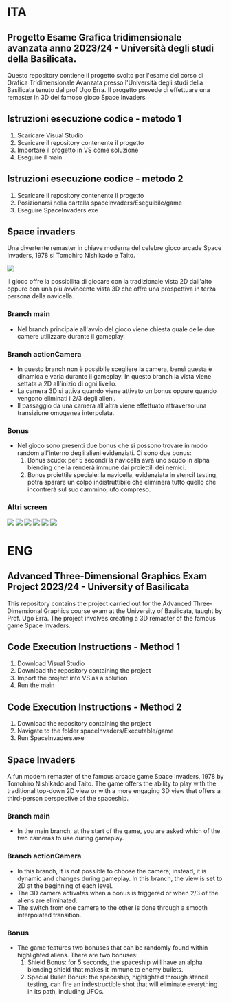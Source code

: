 # ITA
## Progetto Esame Grafica tridimensionale avanzata anno 2023/24 - Università degli studi della Basilicata.

Questo repository contiene il progetto svolto per l'esame del corso di Grafica Tridimensionale Avanzata presso l'Università degli studi della Basilicata tenuto dal prof Ugo Erra.
Il progetto prevede di effettuare una remaster in 3D del famoso gioco Space Invaders.

## Istruzioni esecuzione codice - metodo 1
1) Scaricare Visual Studio 
2) Scaricare il repository contenente il progetto
3) Importare il progetto in VS come soluzione
4) Eseguire il main

## Istruzioni esecuzione codice - metodo 2
1) Scaricare il repository contenente il progetto
2) Posizionarsi nella cartella spaceInvaders/Eseguibile/game
3) Eseguire SpaceInvaders.exe

## Space invaders
Una divertente remaster in chiave moderna del celebre gioco arcade Space Invaders, 1978 si Tomohiro Nishikado e Taito.

![](https://github.com/manuelecapece/GR_SpaceInvaders/blob/actionCamera/screen/Release%20Screenshot%202024.07.12%20-%2009.26.05.50.png)

Il gioco offre la possibilita di giocare con la tradizionale vista 2D dall'alto oppure con una più avvincente vista 3D che offre una prospettiva in terza persona della navicella.

### Branch main
  - Nel branch principale all'avvio del gioco viene chiesta quale delle due camere utilizzare durante il gameplay.
### Branch actionCamera
  - In questo branch non è possibile scegliere la camera, bensì questa è dinamica e varia durante il gameplay. In questo branch la vista viene settata a 2D all'inizio di ogni livello.
  - La camera 3D si attiva quando viene attivato un bonus oppure quando vengono eliminati i 2/3 degli alieni.
  - Il passaggio da una camera all'altra viene effettuato attraverso una transizione omogenea interpolata.
### Bonus
  - Nel gioco sono presenti due bonus che si possono trovare in modo random all'interno degli alieni evidenziati. Ci sono due bonus:
    1) Bonus scudo: per 5 secondi la navicella avrà uno scudo in alpha blending che la renderà immune dai proiettili dei nemici.
    2) Bonus proiettile speciale: la navicella, evidenziata in stencil testing, potrà sparare un colpo indistruttibile che eliminerà tutto quello che incontrerà sul suo cammino, ufo compreso.
### Altri screen
![](https://github.com/manuelecapece/GR_SpaceInvaders/blob/actionCamera/screen/Release%20Screenshot%202024.07.12%20-%2009.26.16.77.png)
![](https://github.com/manuelecapece/GR_SpaceInvaders/blob/actionCamera/screen/Release%20Screenshot%202024.07.12%20-%2009.26.31.39.png)
![](https://github.com/manuelecapece/GR_SpaceInvaders/blob/actionCamera/screen/Release%20Screenshot%202024.07.12%20-%2009.27.21.69.png)
![](https://github.com/manuelecapece/GR_SpaceInvaders/blob/actionCamera/screen/Release%20Screenshot%202024.07.12%20-%2009.27.44.80.png)
![](https://github.com/manuelecapece/GR_SpaceInvaders/blob/actionCamera/screen/Release%20Screenshot%202024.07.12%20-%2009.29.26.53.png)
![](https://github.com/manuelecapece/GR_SpaceInvaders/blob/actionCamera/screen/Release%20Screenshot%202024.07.12%20-%2009.29.40.34.png)

# ENG
## Advanced Three-Dimensional Graphics Exam Project 2023/24 - University of Basilicata

This repository contains the project carried out for the Advanced Three-Dimensional Graphics course exam at the University of Basilicata, taught by Prof. Ugo Erra. The project involves creating a 3D remaster of the famous game Space Invaders.

## Code Execution Instructions - Method 1
1) Download Visual Studio
2) Download the repository containing the project
3) Import the project into VS as a solution
4) Run the main

## Code Execution Instructions - Method 2
1) Download the repository containing the project
2) Navigate to the folder spaceInvaders/Executable/game
3) Run SpaceInvaders.exe

## Space Invaders
A fun modern remaster of the famous arcade game Space Invaders, 1978 by Tomohiro Nishikado and Taito. The game offers the ability to play with the traditional top-down 2D view or with a more engaging 3D view that offers a third-person perspective of the spaceship.

### Branch main
  - In the main branch, at the start of the game, you are asked which of the two cameras to use during gameplay.
### Branch actionCamera
  - In this branch, it is not possible to choose the camera; instead, it is dynamic and changes during gameplay. In this branch, the view is set to 2D at the beginning of each level.
  - The 3D camera activates when a bonus is triggered or when 2/3 of the aliens are eliminated.
  - The switch from one camera to the other is done through a smooth interpolated transition.
### Bonus
  - The game features two bonuses that can be randomly found within highlighted aliens. There are two bonuses:
    1) Shield Bonus: for 5 seconds, the spaceship will have an alpha blending shield that makes it immune to enemy bullets.
    2) Special Bullet Bonus: the spaceship, highlighted through stencil testing, can fire an indestructible shot that will eliminate everything in its path, including UFOs.
